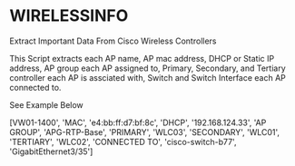 # WIRELESSINFO
Extract Important Data From Cisco Wireless Controllers

This Script extracts each AP name, AP mac address, DHCP or Static IP address, AP group each AP assigned to, Primary, Secondary, and Tertiary controller each AP is assciated with, Switch and Switch Interface each AP connected to.

See Example Below


[VW01-1400', 'MAC', 'e4:bb:ff:d7:bf:8c', 'DHCP', '192.168.124.33', 'AP GROUP', 'APG-RTP-Base', 'PRIMARY', 'WLC03', 'SECONDARY', 'WLC01', 'TERTIARY', 'WLC02', 'CONNECTED TO', 'cisco-switch-b77', 'GigabitEthernet3/35']
